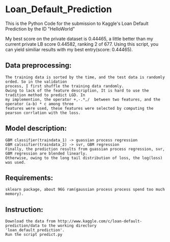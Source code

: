 Loan_Default_Prediction
=======================

This is the Python Code for the submission to Kaggle's Loan Default Prediction by the ID "HelloWorld"

My best score on the private dataset is 0.44465, a little better than my current private LB score 0.44582, ranking 2 of 677. Using this script, you can yield similiar results with my best entry(score: 0.44465).
## Data preprocessing: 
    The training data is sorted by the time, and the test data is randomly orded. So in the validation 
    process, I first shuffle the training data randomly.
    Owing to lack of the feature description, It is hard to use the tradition method to predict LGD. In 
    my implemention, the operator +,-.*,/  between two features, and the operator (a-b) * c among three 
    features were used, these features were selected by computing the pearson corrlation with the loss.
## Model description:
    GBM classifier(traindata_1) -> guassian process regression
    GBM calssifier(traindata_2) -> svr, GBM regression
    Finally, the prediction results from guassian process regression, svr, GBM regression are blended linearly.
    Otherwise, owing to the long tail distribution of loss, the log(loss) was used.
## Requirements:
    sklearn package, about 96G ram(gaussian process process spend too much memory).
## Instruction:
    Download the data from http://www.kaggle.com/c/loan-default-prediction/data to the working directory
    'loan_default_prediction'.
    Run the script predict.py
    
